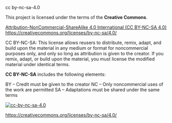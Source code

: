 cc by-nc-sa-4.0

This project is licensed under the terms of the **Creative Commons**.

[Attribution-NonCommercial-ShareAlike 4.0 International (CC BY-NC-SA 4.0)](https://creativecommons.org/licenses/by-sa/4.0/)\
<https://creativecommons.org/licenses/by-nc-sa/4.0/>

CC BY-NC-SA: This license allows reusers to distribute, remix, adapt, and build upon the material in any medium or format for noncommercial purposes only, and only so long as attribution is given to the creator. If you remix, adapt, or build upon the material, you must license the modified material under identical terms. 


**CC BY-NC-SA** includes the following elements:

BY – Credit must be given to the creator
NC – Only noncommercial uses of the work are permitted
SA – Adaptations must be shared under the same terms

[![cc-by-nc-sa-4.0](https://mirrors.creativecommons.org/presskit/buttons/88x31/png/by-nc-sa.png)](https://creativecommons.org/licenses/by-nc-sa/4.0/)

<https://creativecommons.org/licenses/by-nc-sa/4.0/>